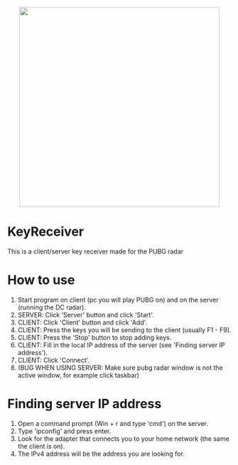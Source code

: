 <p align="center">
  <img src="https://image.ibb.co/izpnWm/clientserver.png" width=450>
</p>

# KeyReceiver
This is a client/server key receiver made for the PUBG radar

# How to use
1. Start program on client (pc you will play  PUBG on) and on the server (running the DC radar).
2. SERVER: Click 'Server' button and click 'Start'.
3. CLIENT: Click 'Client' button and click 'Add'.
4. CLIENT: Press the keys you will be sending to the client (usually F1 - F9).
5. CLIENT: Press the 'Stop' button to stop adding keys.
6. CLIENT: Fill in the local IP address of the server (see 'Finding server IP address').
7. CLIENT: Click 'Connect'.
8. (BUG WHEN USING SERVER: Make sure pubg radar window is not the active window, for example click taskbar)

# Finding server IP address
1. Open a command prompt (Win + r and type 'cmd') on the server.
2. Type 'ipconfig' and press enter.
3. Look for the adapter that connects you to your home network (the same the client is on).
4. The IPv4 address will be the address you are looking for.
